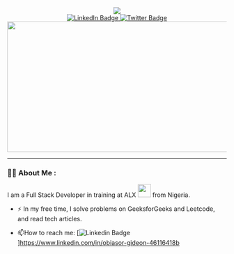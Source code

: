 <div id="header" align="center">
  <img src="https://media.giphy.com/media/kM1uAsTZEKmrFc0bXC/giphy.gif" "width=100"/>
</div>
<div id="badges" align="center">
  <a href="https://www.linkedin.com/in/obiasor-gideon-46116418b">
    <img src="https://img.shields.io/badge/LinkedIn-blue?style=for-the-badge&logo=linkedin&logoColor=white" alt="LinkedIn Badge"/>
  </a>
  <a href="your-twitter-URL">
    <img src="https://img.shields.io/badge/Twitter-blue?style=for-the-badge&logo=twitter&logoColor=white" alt="Twitter Badge"/>
  </a>
</div>
<div id="view" align="center">
  <img src="https://komarev.com/ghpvc/?username=your-DrPlain&style=flat-square&color=blue" alt=""/>
</div>
<div align="center">
  <img src="https://media.giphy.com/media/dWesBcTLavkZuG35MI/giphy.gif" width="600" height="300"/>
</div>

---

### :woman_technologist: About Me :
I am a Full Stack Developer in training at ALX <img src="https://media.giphy.com/media/WUlplcMpOCEmTGBtBW/giphy.gif" width="30"> from Nigeria.

- :zap: In my free time, I solve problems on GeeksforGeeks and Leetcode, and read tech articles.

- :mailbox:How to reach me: [![Linkedin Badge](https://img.shields.io/badge/-kakbar-blue?style=flat&logo=Linkedin&logoColor=white)]https://www.linkedin.com/in/obiasor-gideon-46116418b
